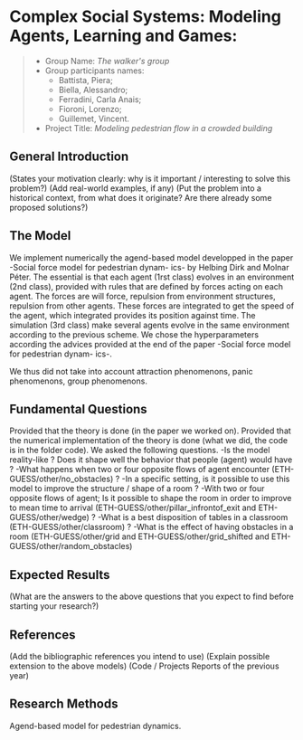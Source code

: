 # Complex Social Systems: Modeling Agents, Learning and Games: 

> * Group Name: *The walker's group*
> * Group participants names: 
>   * Battista, Piera;
>   * Biella, Alessandro;
>   * Ferradini, Carla Anais;
>   * Fioroni, Lorenzo;
>   * Guillemet, Vincent.
> * Project Title: *Modeling pedestrian flow in a crowded building*

## General Introduction



(States your motivation clearly: why is it important / interesting to solve this problem?)
(Add real-world examples, if any)
(Put the problem into a historical context, from what does it originate? Are there already some proposed solutions?)

## The Model

We implement numerically the agend-based model developped in the paper -Social force model for pedestrian dynam-
ics- by Helbing Dirk and Molnar Péter. The essential is that each agent (1rst class) evolves in an environment (2nd class), 
provided with rules that are defined by forces acting on each agent. The forces are will force, repulsion from environment structures, 
repulsion from other agents. These forces are integrated to get the speed of the agent, which integrated provides its position against time.
The simulation (3rd class) make several agents evolve in the same environment according to the previous scheme. We chose the hyperparameters 
according the advices provided at the end of the paper -Social force model for pedestrian dynam-
ics-.

We thus did not take into account attraction phenomenons, panic phenomenons, group phenomenons.


## Fundamental Questions
Provided that the theory is done (in the paper we worked on). Provided that the numerical implementation of the theory is done (what we did, 
the code is in the folder code). We asked the following questions.
-Is the model reality-like ? Does it shape well the behavior that people (agent) would have ?
  -What happens when two or four opposite flows of agent encounter (ETH-GUESS/other/no_obstacles) ?
-In a specific setting, is it possible to use this model to improve the structure / shape of a room ?
  -With two or four opposite flows of agent; Is it possible to shape the room in order to improve to mean time to arrival
  (ETH-GUESS/other/pillar_infrontof_exit and ETH-GUESS/other/wedge) ? 
  -What is a best disposition of tables in a classroom (ETH-GUESS/other/classroom) ?
-What is the effect of having obstacles in a room (ETH-GUESS/other/grid and ETH-GUESS/other/grid_shifted and ETH-GUESS/other/random_obstacles)
  
 


## Expected Results

(What are the answers to the above questions that you expect to find before starting your research?)


## References 

(Add the bibliographic references you intend to use)
(Explain possible extension to the above models)
(Code / Projects Reports of the previous year)


## Research Methods

Agend-based model for pedestrian dynamics.
